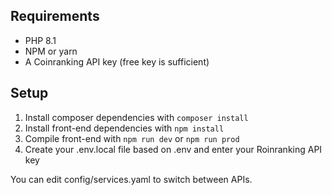 ## Requirements

- PHP 8.1
- NPM or yarn
- A Coinranking API key (free key is sufficient)

## Setup

1. Install composer dependencies with `composer install`
2. Install front-end dependencies with `npm install`
3. Compile front-end with `npm run dev` or `npm run prod`
4. Create your .env.local file based on .env and enter your Roinranking API key

You can edit config/services.yaml to switch between APIs.
